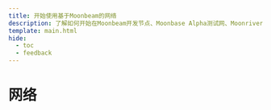 ```yaml
---
title: 开始使用基于Moonbeam的网络
description: 了解如何开始在Moonbeam开发节点、Moonbase Alpha测试网、Moonriver、Moonbeam或Boba Layer 2上进行开发。
template: main.html
hide:
  - toc
  - feedback
---
```


<h1 class='subsection-title'>网络</h1>
<div class='subsection-wrapper'></div>